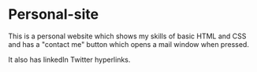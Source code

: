 # Personal-site
This is a personal website which shows my skills of basic HTML and CSS and has a "contact me" button which opens a mail window when pressed.


It also has linkedIn Twitter hyperlinks. 
